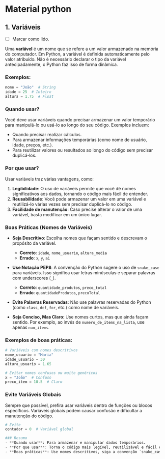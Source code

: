 # Material python

## 1. Variáveis

* [ ]  Marcar como lido.

Uma **variável** é um nome que se refere a um valor armazenado na memória do computador. Em Python, a variável é definida automaticamente pelo valor atribuído. Não é necessário declarar o tipo da variável antecipadamente, o Python faz isso de forma dinâmica.

### Exemplos:

```python
nome = "João"  # String
idade = 25  # Inteiro
altura = 1.75  # Float
```

### Quando usar?

Você deve usar variáveis quando precisar armazenar um valor temporário para manipulá-lo ou usá-lo ao longo do seu código. Exemplos incluem:

- Quando precisar realizar cálculos.
- Para armazenar informações temporárias (como nome de usuário, idade, preços, etc.).
- Para reutilizar valores ou resultados ao longo do código sem precisar duplicá-los.

### Por que usar?

Usar variáveis traz várias vantagens, como:

1. **Legibilidade**: O uso de variáveis permite que você dê nomes significativos aos dados, tornando o código mais fácil de entender.
2. **Reusabilidade**: Você pode armazenar um valor em uma variável e reutilizá-lo várias vezes sem precisar duplicá-lo no código.
3. **Facilidade de manutenção**: Caso precise alterar o valor de uma variável, basta modificar em um único lugar.

### Boas Práticas (Nomes de Variáveis)

- **Seja Descritivo**: Escolha nomes que façam sentido e descrevam o propósito da variável.

  - **Correto**: `idade`, `nome_usuario`, `altura_media`
  - **Errado**: `x`, `y`, `a1`
- **Use Notação PEP8**: A convenção do Python sugere o uso de `snake_case` para variáveis. Isso significa usar letras minúsculas e separar palavras com underscores (`_`).

  - **Correto**: `quantidade_produtos`, `preco_total`
  - **Errado**: `quantidadeProdutos`, `precoTotal`
- **Evite Palavras Reservadas**: Não use palavras reservadas do Python (como `class`, `def`, `for`, etc.) como nome de variáveis.
- **Seja Conciso, Mas Claro**: Use nomes curtos, mas que ainda façam sentido. Por exemplo, ao invés de `numero_de_items_na_lista`, use apenas `num_items`.

### Exemplos de boas práticas:

```python
# Variáveis com nomes descritivos
nome_usuario = "Maria"
idade_usuario = 30
altura_usuario = 1.65

# Evitar nomes confusos ou muito genéricos
x = "João"  # Confuso
preco_item = 10.5  # Claro
```

### Evite Variáveis Globais

Sempre que possível, prefira usar variáveis dentro de funções ou blocos específicos. Variáveis globais podem causar confusão e dificultar a manutenção do código.

```python
# Evite
contador = 0  # Variável global

### Resumo
- **Quando usar**: Para armazenar e manipular dados temporários.
- **Por que usar**: Torna o código mais legível, reutilizável e fácil de manter.
- **Boas práticas**: Use nomes descritivos, siga a convenção `snake_case`, evite variáveis globais e palavras reservadas.

```
